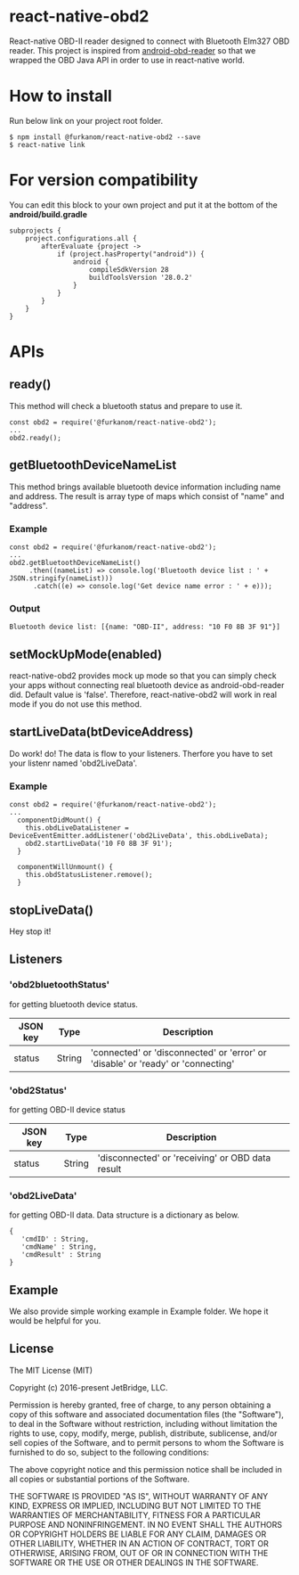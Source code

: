 # react-native-obd2
React-native OBD-II reader designed to connect with Bluetooth Elm327 OBD reader. This project is inspired from [android-obd-reader]( https://github.com/pires/android-obd-reader) so that we wrapped the OBD Java API in order to use in react-native world.

# How to install
Run below link on your project root folder.
````
$ npm install @furkanom/react-native-obd2 --save
$ react-native link
````

# For version compatibility
You can edit this block to your own project and put it at the bottom of the **android/build.gradle**
````
subprojects {
    project.configurations.all {
        afterEvaluate {project ->
            if (project.hasProperty("android")) {
                android {
                    compileSdkVersion 28
                    buildToolsVersion '28.0.2'
                }
            }
        }
    }
}
````

# APIs
## ready()
This method will check a bluetooth status and prepare to use it.
````
const obd2 = require('@furkanom/react-native-obd2');
...
obd2.ready();
````

## getBluetoothDeviceNameList
This method brings available bluetooth device information including name and address. The result is array type of maps which consist of "name" and "address".
### Example
````
const obd2 = require('@furkanom/react-native-obd2');
...
obd2.getBluetoothDeviceNameList()
     .then((nameList) => console.log('Bluetooth device list : ' + JSON.stringify(nameList)))
      .catch((e) => console.log('Get device name error : ' + e)));
````

### Output
````
Bluetooth device list: [{name: "OBD-II", address: "10 F0 8B 3F 91"}]
````

## setMockUpMode(enabled)
react-native-obd2 provides mock up mode so that you can simply check your apps without connecting real bluetooth device as android-obd-reader did. Default value is 'false'. Therefore, react-native-obd2 will work in real mode if you do not use this method.

## startLiveData(btDeviceAddress)
Do work! do!
The data is flow to your listeners. Therfore you have to set your listenr named 'obd2LiveData'.

### Example
````
const obd2 = require('@furkanom/react-native-obd2');
...
  componentDidMount() {
    this.obdLiveDataListener = DeviceEventEmitter.addListener('obd2LiveData', this.obdLiveData);
    obd2.startLiveData('10 F0 8B 3F 91');
  }

  componentWillUnmount() {
    this.obdStatusListener.remove();
  }
````

## stopLiveData()
Hey stop it!

## Listeners
### 'obd2bluetoothStatus'
for getting bluetooth device status.

JSON key | Type | Description
---------|------|----------------
status   |String|'connected' or 'disconnected' or 'error' or 'disable' or 'ready' or 'connecting'

### 'obd2Status'
for getting OBD-II device status

JSON key | Type | Description
---------|------|----------------
status   |String|'disconnected' or 'receiving' or OBD data result

### 'obd2LiveData'
for getting OBD-II data. Data structure is a dictionary as below.

````
{
   'cmdID' : String,
   'cmdName' : String,
   'cmdResult' : String
}
````

## Example
We also provide simple working example in Example folder. We hope it would be helpful for you.

## License
The MIT License (MIT)

Copyright (c) 2016-present JetBridge, LLC.

Permission is hereby granted, free of charge, to any person
obtaining a copy of this software and associated documentation
files (the "Software"), to deal in the Software without
restriction, including without limitation the rights to use,
copy, modify, merge, publish, distribute, sublicense, and/or sell
copies of the Software, and to permit persons to whom the
Software is furnished to do so, subject to the following
conditions:

The above copyright notice and this permission notice shall be
included in all copies or substantial portions of the Software.

THE SOFTWARE IS PROVIDED "AS IS", WITHOUT WARRANTY OF ANY KIND,
EXPRESS OR IMPLIED, INCLUDING BUT NOT LIMITED TO THE WARRANTIES
OF MERCHANTABILITY, FITNESS FOR A PARTICULAR PURPOSE AND
NONINFRINGEMENT. IN NO EVENT SHALL THE AUTHORS OR COPYRIGHT
HOLDERS BE LIABLE FOR ANY CLAIM, DAMAGES OR OTHER LIABILITY,
WHETHER IN AN ACTION OF CONTRACT, TORT OR OTHERWISE, ARISING
FROM, OUT OF OR IN CONNECTION WITH THE SOFTWARE OR THE USE OR
OTHER DEALINGS IN THE SOFTWARE.
